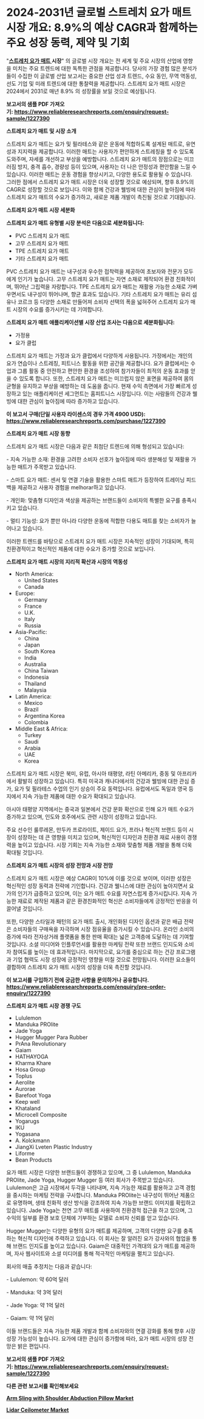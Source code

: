 <p><h1>2024-2031년 글로벌 스트레치 요가 매트 시장 개요: 8.9%의 예상 CAGR과 함께하는 주요 성장 동력, 제약 및 기회</h1></p><p>"<strong><a href="https://www.reliableresearchreports.com/stretch-yoga-mats-r1227390?utm_campaign=105&utm_medium=7&utm_source=Github&utm_content=ia&utm_term=31122024&utm_id=stretch-yoga-mats">스트레치 요가 매트&nbsp;</a></strong><strong>시장</strong>" 의 글로벌 시장 개요는 전 세계 및 주요 시장의 산업에 영향을 미치는 주요 트렌드에 대한 독특한 관점을 제공합니다. 당사의 가장 경험 많은 분석가들이 수집한 이 글로벌 산업 보고서는 중요한 산업 성과 트렌드, 수요 동인, 무역 역동성, 선도 기업 및 미래 트렌드에 대한 통찰력을 제공합니다. 스트레치 요가 매트 시장은 2024에서 2031로 매년 8.9% 의 성장률을 보일 것으로 예상됩니다.&nbsp;</p>
<p><strong>보고서의 샘플 PDF 가져오기:&nbsp;<a href="https://www.reliableresearchreports.com/enquiry/request-sample/1227390?utm_campaign=105&utm_medium=7&utm_source=Github&utm_content=ia&utm_term=31122024&utm_id=stretch-yoga-mats">https://www.reliableresearchreports.com/enquiry/request-sample/1227390</a></strong></p>
<p><strong>스트레치 요가 매트 및 시장 소개</strong></p>
<p><p>스트레치 요가 매트는 요가 및 필라테스와 같은 운동에 적합하도록 설계된 매트로, 유연성과 지지력을 제공합니다. 이러한 매트는 사용자가 편안하게 스트레칭을 할 수 있도록 도와주며, 자세를 개선하고 부상을 예방합니다. 스트레치 요가 매트의 장점으로는 미끄러짐 방지, 충격 흡수, 경량성 등이 있으며, 사용자는 더 나은 안정성과 편안함을 느낄 수 있습니다. 이러한 매트는 운동 경험을 향상시키고, 다양한 용도로 활용될 수 있습니다. 그러한 점에서 스트레치 요가 매트 시장은 더욱 성장할 것으로 예상되며, 향후 8.9%의 CAGR로 성장할 것으로 보입니다. 이와 함께 건강과 웰빙에 대한 관심이 높아짐에 따라 스트레치 요가 매트의 수요가 증가하고, 새로운 제품 개발이 촉진될 것으로 기대됩니다.</p></p>
<p><strong>스트레치 요가 매트 시장 세분화</strong></p>
<p><strong>스트레치 요가 매트 유형별 시장 분석은 다음으로 세분화됩니다:</strong></p>
<p><ul><li>PVC 스트레치 요가 매트</li><li>고무 스트레치 요가 매트</li><li>TPE 스트레치 요가 매트</li><li>기타 스트레치 요가 매트</li></ul></p>
<p><p>PVC 스트레치 요가 매트는 내구성과 우수한 접착력을 제공하여 초보자와 전문가 모두에게 인기가 높습니다. 고무 스트레치 요가 매트는 자연 소재로 제작되어 환경 친화적이며, 뛰어난 그립력을 자랑합니다. TPE 스트레치 요가 매트는 재활용 가능한 소재로 가벼우면서도 내구성이 뛰어나며, 향균 효과도 있습니다. 기타 스트레치 요가 매트는 유리 섬유나 코르크 등 다양한 소재로 만들어져 소비자 선택의 폭을 넓혀주어 스트레치 요가 매트 시장의 수요를 증가시키는 데 기여합니다.</p></p>
<p><strong>스트레치 요가 매트 애플리케이션별 시장 산업 조사는 다음으로 세분화됩니다:</strong></p>
<p><ul><li>가정용</li><li>요가 클럽</li></ul></p>
<p><p>스트레치 요가 매트는 가정과 요가 클럽에서 다양하게 사용됩니다. 가정에서는 개인의 요가 연습이나 스트레칭, 피트니스 활동을 위한 공간을 제공합니다. 요가 클럽에서는 수업과 그룹 활동 중 안전하고 편안한 환경을 조성하여 참가자들이 최적의 운동 효과를 얻을 수 있도록 합니다. 또한, 스트레치 요가 매트는 미끄럽지 않은 표면을 제공하여 몸의 균형을 유지하고 부상을 예방하는 데 도움을 줍니다. 현재 수익 측면에서 가장 빠르게 성장하고 있는 애플리케이션 세그먼트는 홈피트니스 시장입니다. 이는 사람들의 건강과 웰빙에 대한 관심이 높아짐에 따라 증가하고 있습니다.</p></p>
<p><strong>이 보고서 구매(단일 사용자 라이센스의 경우 가격 4900 USD): <a href="https://www.reliableresearchreports.com/purchase/1227390?utm_campaign=105&utm_medium=7&utm_source=Github&utm_content=ia&utm_term=31122024&utm_id=stretch-yoga-mats">https://www.reliableresearchreports.com/purchase/1227390</a></strong></p>
<p><strong>스트레치 요가 매트 시장 동향</strong></p>
<p><p>스트레치 요가 매트 시장은 다음과 같은 최첨단 트렌드에 의해 형성되고 있습니다:</p><p>- 지속 가능한 소재: 환경을 고려한 소비자 선호가 높아짐에 따라 생분해성 및 재활용 가능한 매트가 주목받고 있습니다.</p><p>- 스마트 요가 매트: 센서 및 연결 기술을 활용한 스마트 매트가 등장하여 트레이닝 피드백을 제공하고 사용자 경험을 melhorar하고 있습니다.</p><p>- 개인화: 맞춤형 디자인과 색상을 제공하는 브랜드들이 소비자의 특별한 요구를 충족시키고 있습니다.</p><p>- 멀티 기능성: 요가 뿐만 아니라 다양한 운동에 적합한 다용도 매트를 찾는 소비자가 늘어나고 있습니다.</p><p>이러한 트렌드를 바탕으로 스트레치 요가 매트 시장은 지속적인 성장이 기대되며, 특히 친환경적이고 혁신적인 제품에 대한 수요가 증가할 것으로 보입니다.</p></p>
<p><strong>스트레치 요가 매트 시장의 지리적 확산과 시장의 역동성</strong></p>
<p><ul>
    <li>
        North America:
        <ul>
            <li>United States</li>
            <li>Canada</li>
        </ul>
    </li>
    <li>
        Europe:
        <ul>
            <li>Germany</li>
            <li>France</li>
            <li>U.K.</li>
            <li>Italy</li>
            <li>Russia</li>
        </ul>
    </li>
    <li>
        Asia-Pacific:
        <ul>
            <li>China</li>
            <li>Japan</li>
            <li>South Korea</li>
            <li>India</li>
            <li>Australia</li>
            <li>China Taiwan</li>
            <li>Indonesia</li>
            <li>Thailand</li>
            <li>Malaysia</li>
        </ul>
    </li>
    <li>
        Latin America:
        <ul>
            <li>Mexico</li>
            <li>Brazil</li>
            <li>Argentina Korea</li>
            <li>Colombia</li>
        </ul>
    </li>
    <li>
        Middle East & Africa:
        <ul>
            <li>Turkey</li>
            <li>Saudi</li>
            <li>Arabia</li>
            <li>UAE</li>
            <li>Korea</li>
        </ul>
    </li>
    </ul></p>
<p><p>스트레치 요가 매트 시장은 북미, 유럽, 아시아 태평양, 라틴 아메리카, 중동 및 아프리카에서 활발히 성장하고 있습니다. 특히 미국과 캐나다에서의 건강과 웰빙에 대한 관심 증가, 요가 및 필라테스 수업의 인기 상승이 주요 동력입니다. 유럽에서도 독일과 영국 등지에서 지속 가능한 제품에 대한 수요가 확대되고 있습니다. </p><p>아시아 태평양 지역에서는 중국과 일본에서 건강 문화 확산으로 인해 요가 매트 수요가 증가하고 있으며, 인도와 호주에서도 관련 시장이 성장하고 있습니다. </p><p>주요 선수인 룰루레몬, 만두카 프로라이트, 제이드 요가, 프라나 혁신적 브랜드 등이 시장이 성장하는 데 큰 영향을 미치고 있으며, 혁신적인 디자인과 친환경 재료 사용이 경쟁력을 높이고 있습니다. 시장 기회는 지속 가능한 소재와 맞춤형 제품 개발을 통해 더욱 확대될 것입니다.</p></p>
<p><strong>스트레치 요가 매트 시장의 성장 전망과 시장 전망</strong></p>
<p><p>스트레치 요가 매트 시장은 예상 CAGR이 10%에 이를 것으로 보이며, 이러한 성장은 혁신적인 성장 동력과 전략에 기인합니다. 건강과 웰니스에 대한 관심이 높아지면서 요가의 인기가 급증하고 있으며, 이는 요가 매트 수요를 자연스럽게 증가시킵니다. 지속 가능한 재료로 제작된 제품과 같은 환경친화적인 혁신은 소비자들에게 긍정적인 반응을 이끌어낼 것입니다.</p><p>또한, 다양한 스타일과 패턴의 요가 매트 출시, 개인화된 디자인 옵션과 같은 배급 전략은 소비자들의 구매욕을 자극하며 시장 점유율을 증가시킬 수 있습니다. 온라인 소비의 증가에 따라 전자상거래 플랫폼을 통한 판매 확대는 넓은 고객층에 도달하는 데 기여할 것입니다. 소셜 미디어와 인플루언서를 활용한 마케팅 전략 또한 브랜드 인지도와 소비자 참여도를 높이는 데 효과적입니다. 마지막으로, 요가를 중심으로 하는 건강 프로그램과 기업 협력도 시장 성장에 긍정적인 영향을 미칠 것으로 전망됩니다. 이러한 요소들이 결합하여 스트레치 요가 매트 시장의 성장을 더욱 촉진할 것입니다.</p></p>
<p><strong>이 보고서를 구입하기 전에 궁금한 사항을 문의하거나 공유합니다. <a href="https://www.reliableresearchreports.com/enquiry/pre-order-enquiry/1227390?utm_campaign=105&utm_medium=7&utm_source=Github&utm_content=ia&utm_term=31122024&utm_id=stretch-yoga-mats">https://www.reliableresearchreports.com/enquiry/pre-order-enquiry/1227390</a></strong></p>
<p><strong>스트레치 요가 매트 시장 경쟁 구도</strong></p>
<p><ul><li>Lululemon</li><li>Manduka PROlite</li><li>Jade Yoga</li><li>Hugger Mugger Para Rubber</li><li>PrAna Revolutionary</li><li>Gaiam</li><li>HATHAYOGA</li><li>Kharma Khare</li><li>Hosa Group</li><li>Toplus</li><li>Aerolite</li><li>Aurorae</li><li>Barefoot Yoga</li><li>Keep well</li><li>Khataland</li><li>Microcell Composite</li><li>Yogarugs</li><li>IKU</li><li>Yogasana</li><li>A. Kolckmann</li><li>JiangXi Lveten Plastic Industry</li><li>Liforme</li><li>Bean Products</li></ul></p>
<p><p>요가 매트 시장은 다양한 브랜드들이 경쟁하고 있으며, 그 중 Lululemon, Manduka PROlite, Jade Yoga, Hugger Mugger 등 여러 회사가 주목받고 있습니다. Lululemon은 고급 시장에서 두각을 나타내며, 지속 가능한 재료를 활용하고 고객 경험을 중시하는 마케팅 전략을 구사합니다. Manduka PROlite는 내구성이 뛰어난 제품으로 유명하며, 생태 친화적 생산 방식을 강조하여 지속 가능한 브랜드 이미지를 확립하고 있습니다. Jade Yoga는 천연 고무 매트를 사용하여 친환경적 접근을 하고 있으며, 그 수익의 일부를 환경 보호 단체에 기부하는 모델로 소비자 신뢰를 얻고 있습니다.</p><p>Hugger Mugger는 다양한 유형의 요가 매트를 제공하며, 고객의 다양한 요구를 충족하는 혁신적 디자인에 주력하고 있습니다. 이 회사는 잘 알려진 요가 강사와의 협업을 통해 브랜드 인지도를 높이고 있습니다. Gaiam은 대중적인 가격대의 요가 매트를 제공하며, 자사 웹사이트와 소셜 미디어를 통해 적극적인 마케팅을 펼치고 있습니다.</p><p>회사의 매출 추정치는 다음과 같습니다:</p><p>- Lululemon: 약 60억 달러</p><p>- Manduka: 약 3억 달러</p><p>- Jade Yoga: 약 1억 달러</p><p>- Gaiam: 약 1억 달러</p><p>이들 브랜드들은 지속 가능한 제품 개발과 함께 소비자와의 연결 강화를 통해 향후 시장 성장 가능성이 높습니다. 요가에 대한 관심이 증가함에 따라, 요가 매트 시장의 성장 전망은 밝은 편입니다.</p></p>
<p><strong>보고서의 샘플 PDF 가져오기:&nbsp;<a href="https://www.reliableresearchreports.com/enquiry/request-sample/1227390?utm_campaign=105&utm_medium=7&utm_source=Github&utm_content=ia&utm_term=31122024&utm_id=stretch-yoga-mats">https://www.reliableresearchreports.com/enquiry/request-sample/1227390</a></strong></p>
<p><strong></strong></p>
<p><strong></strong></p>
<p><strong></strong></p>
<p><strong></strong></p>
<p><strong>다른 관련 보고서를 확인해보세요</strong></p>
<p><strong><p><a href="https://github.com/arionmp/Market-Research-Report-List-5/blob/main/arm-sling-with-shoulder-abduction-pillow-market.md?utm_campaign=105&utm_medium=7&utm_source=Github&utm_content=ia&utm_term=31122024&utm_id=stretch-yoga-mats">Arm Sling with Shoulder Abduction Pillow Market</a></p><p><a href="https://github.com/hartsockdonnette82/Market-Research-Report-List-1/blob/main/lidar-ceilometer-market.md?utm_campaign=105&utm_medium=7&utm_source=Github&utm_content=ia&utm_term=31122024&utm_id=stretch-yoga-mats">Lidar Ceilometer Market</a></p></strong></p>
<p></p>